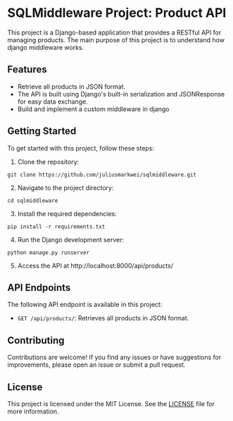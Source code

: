 # SQLMiddleware Project: Product API

This project is a Django-based application that provides a RESTful API for managing products. The main purpose of this project is to understand how django middleware works.

## Features

- Retrieve all products in JSON format.
- The API is built using Django's built-in serialization and JSONResponse for easy data exchange.
- Build and implement a custom middleware in django

## Getting Started

To get started with this project, follow these steps:

1. Clone the repository:
```
git clone https://github.com/juliusmarkwei/sqlmiddleware.git
```

2. Navigate to the project directory:
```
cd sqlmiddleware
```

3. Install the required dependencies:
```
pip install -r requirements.txt
```

4. Run the Django development server:
```
python manage.py runserver
```

5. Access the API at http://localhost:8000/api/products/

## API Endpoints

The following API endpoint is available in this project:

- `GET /api/products/`: Retrieves all products in JSON format.

## Contributing

Contributions are welcome! If you find any issues or have suggestions for improvements, please open an issue or submit a pull request.

## License

This project is licensed under the MIT License. See the [LICENSE](LICENSE) file for more information.